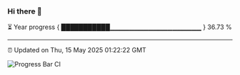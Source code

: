 ### Hi there 👋

⏳ Year progress { ███████████▁▁▁▁▁▁▁▁▁▁▁▁▁▁▁▁▁▁▁ } 36.73 %

---

⏰ Updated on Thu, 15 May 2025 01:22:22 GMT

![Progress Bar CI](https://github.com/JuvenileQ/Progress-Bar-CI/workflows/main/badge.svg)
